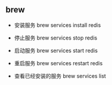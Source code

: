 ## brew
- 安装服务
brew services install redis
- 停止服务
brew services stop redis
- 启动服务
brew services start redis
- 重启服务
brew services restart redis

- 查看已经安装的服务
brew services list


